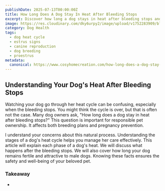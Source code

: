 ```yaml
---
publishDate: 2025-07-13T00:00:00Z
title: How Long Does A Dog Stay In Heat After Bleeding Stops
excerpt: Discover how long a dog stays in heat after bleeding stops and what to expect during this crucial reproductive phase for your canine.
image: https://res.cloudinary.com/dky6urpy2/image/upload/v1752283909/blog_image_1752283909_agqlvz.webp
category: Dog Health
tags:
  - dog heat cycle
  - estrus signs
  - canine reproduction
  - dog breeding
  - proestrus
metadata:
  canonical: https://www.cosyhomecreation.com/how-long-does-a-dog-stay-in-heat-after-bleeding-stops
---
```


## Understanding Your Dog's Heat After Bleeding Stops

Watching your dog go through her heat cycle can be confusing, especially when the bleeding stops. You might think the cycle is over, but that is often not the case. Many dog owners ask, "How long does a dog stay in heat after bleeding stops?" This question is important for responsible pet ownership. It affects both breeding plans and pregnancy prevention.

I understand your concerns about this natural process. Understanding the stages of a dog's heat cycle helps you manage her care effectively. This article will explain each phase of a dog's heat. We will discuss what happens after the bleeding stops. We will also cover how long your dog remains fertile and attractive to male dogs. Knowing these facts ensures the safety and well-being of your beloved pet.

### Takeaway

*   